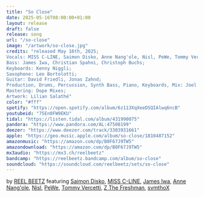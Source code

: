 ```yaml
---
title: "So Close"
date: 2025-05-16T08:00:00+01:00
layout: release
draft: false
release: song
url: "/so-close"
image: "/artwork/so-close.jpg"
credits: "released May 16th, 2025;
Vocals: MISS C-LINE, Saimon Disko, Anne Nang'ole, Nisl, PeWe, Tommy Vercetti, Z The Freshman, svmthoX;
Bass: James Iwa, Christian Spahni, Christoph Buchs;
Keyboards: Kenny Niggli;
Saxophone: Leo Bortolotti;
Guitar: David Friedli, Jonas Zahnd;
Production, Drums, Percussion, Synth Bass, Piano, Keyboards, Mix: Joel Studler aka REEL BEETZ;
Mastering: Dope Mixes;
Artwork: Lilian Salathé"
color: "#fff"
spotify: "https://open.spotify.com/album/6z113XqXeeDSQIAlwq6ncB"
youtubeid: "75En0FW9EKU"
tidal: "https://listen.tidal.com/album/431990075"
pandora: "https://www.pandora.com/AL:47508199"
deezer: "https://www.deezer.com/track/3303931661"
apple: "https://geo.music.apple.com/album/so-close/1810487152"
amazonmusic: "https://amazon.com/dp/B0F67J9TW5"
amazondownload: "https://amazon.com/dp/B0F67J9TW5"
mx3audio: "https://mx3.ch/reelbeetz"
bandcamp: "https://reelbeetz.bandcamp.com/album/so-close"
soundcloud: "https://soundcloud.com/reelbeetz/sets/so-close"
---
```


by [REEL BEETZ](https://reelbeetz.ch/) featuring [Saimon Disko](https://www.instagram.com/saimondisko/), [MISS C-LINE](https://instagram.com/missclineofficial), [James Iwa](https://www.instagram.com/james_iwa/), [Anne Nang'ole](https://instagram.com/annenangole), [Nisl](https://nisl.ch/), [PeWe](https://www.instagram.com/pewe.ruumstylez/), [Tommy Vercetti](https://www.tommyvercetti.ch), [Z The Freshman](https://www.instagram.com/zthefreshman/), [svmthoX](https://www.instagram.com/svmthox/)
